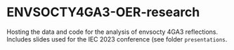 # ENVSOCTY4GA3-OER-research

Hosting the data and code for the analysis of envsocty 4GA3 reflections. Includes slides used for the IEC 2023 conference (see folder `presentations`.
